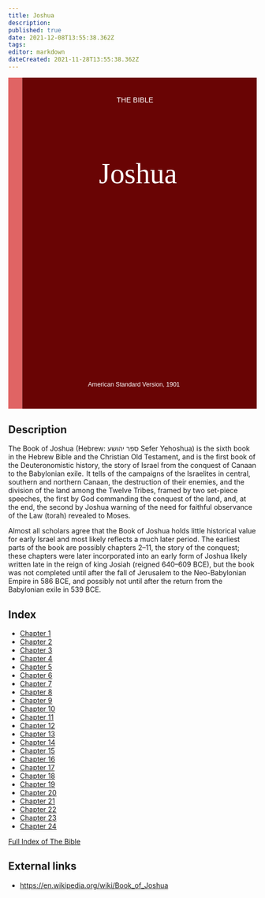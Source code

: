 ```yaml
---
title: Joshua
description: 
published: true
date: 2021-12-08T13:55:38.362Z
tags: 
editor: markdown
dateCreated: 2021-11-28T13:55:38.362Z
---
```


<svg width="171.18541mm" height="228.07083mm" viewBox="0 0 171.18541 228.07083">
	<g transform="translate(-7.3894444,-5.4050636)" style="display:inline">
		<rect style="fill:#e06464;stroke-width:0.299491;"
			width="9.6217022" height="227.9809" x="7.3894444" y="5.4050636" />
		<rect style="display:inline;fill:#690404;stroke-width:0.352954;"
			width="161.56371" height="228.07083" x="17.011147" y="5.4050636" />
		<text style="font-size:4.93889px;line-height:1.25;font-family: 'Chivo', sans-serif;fill:#fff;stroke-width:0.264583"
			x="82.06868" y="22.376682">THE BIBLE</text>
		<text style="font-size:4.23333px;line-height:1.25;font-family: 'Chivo', sans-serif;fill:#fff;stroke-width:0.264583"
			x="62.335793" y="217.97937">American Standard Version, 1901</text>
		<text style="font-size:19.7556px;line-height:1.25;font-family: 'Merriweather', serif;text-align:center;text-anchor:middle;fill:#fff;stroke-width:0.264583"
			x="96.792389" y="78.128197">Joshua</text>
	</g>
</svg>

## Description

The Book of Joshua (Hebrew: ספר יהושע Sefer Yehoshua) is the sixth book in the Hebrew Bible and the Christian Old Testament, and is the first book of the Deuteronomistic history, the story of Israel from the conquest of Canaan to the Babylonian exile.  It tells of the campaigns of the Israelites in central, southern and northern Canaan, the destruction of their enemies, and the division of the land among the Twelve Tribes, framed by two set-piece speeches, the first by God commanding the conquest of the land, and, at the end, the second by Joshua warning of the need for faithful observance of the Law (torah) revealed to Moses.

Almost all scholars agree that the Book of Joshua holds little historical value for early Israel and most likely reflects a much later period. The earliest parts of the book are possibly chapters 2–11, the story of the conquest; these chapters were later incorporated into an early form of Joshua likely written late in the reign of king Josiah (reigned 640–609 BCE), but the book was not completed until after the fall of Jerusalem to the Neo-Babylonian Empire in 586 BCE, and possibly not until after the return from the Babylonian exile in 539 BCE.

## Index

- [Chapter 1](/Bible/Joshua/1)
- [Chapter 2](/Bible/Joshua/2)
- [Chapter 3](/Bible/Joshua/3)
- [Chapter 4](/Bible/Joshua/4)
- [Chapter 5](/Bible/Joshua/5)
- [Chapter 6](/Bible/Joshua/6)
- [Chapter 7](/Bible/Joshua/7)
- [Chapter 8](/Bible/Joshua/8)
- [Chapter 9](/Bible/Joshua/9)
- [Chapter 10](/Bible/Joshua/10)
- [Chapter 11](/Bible/Joshua/11)
- [Chapter 12](/Bible/Joshua/12)
- [Chapter 13](/Bible/Joshua/13)
- [Chapter 14](/Bible/Joshua/14)
- [Chapter 15](/Bible/Joshua/15)
- [Chapter 16](/Bible/Joshua/16)
- [Chapter 17](/Bible/Joshua/17)
- [Chapter 18](/Bible/Joshua/18)
- [Chapter 19](/Bible/Joshua/19)
- [Chapter 20](/Bible/Joshua/20)
- [Chapter 21](/Bible/Joshua/21)
- [Chapter 22](/Bible/Joshua/22)
- [Chapter 23](/Bible/Joshua/23)
- [Chapter 24](/Bible/Joshua/24)

[Full Index of The Bible](/en/index/bible)


## External links

- https://en.wikipedia.org/wiki/Book_of_Joshua